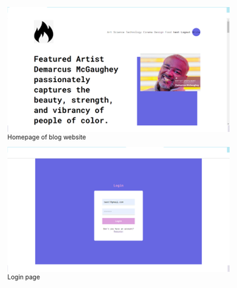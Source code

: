 ![](images/Untitled.png)
                Homepage of blog website
                
 ![](images/login.png)
 Login page
